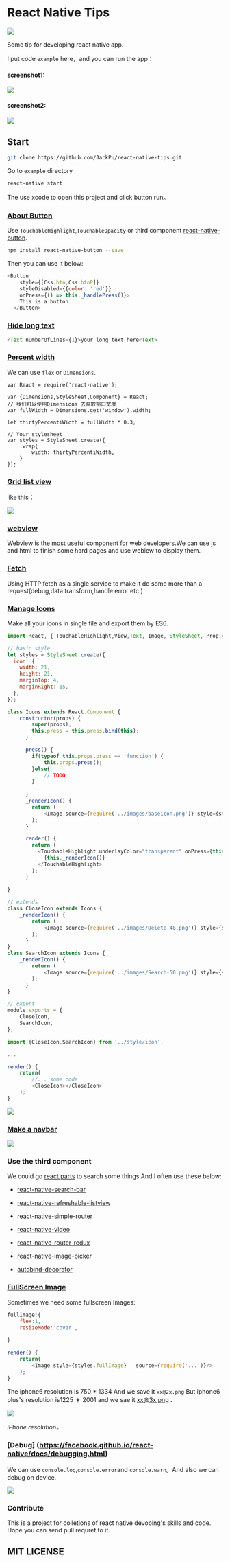 # React Native Tips


<img src="http://img1.vued.vanthink.cn/vued5facf9615fae72cd5296b47d241064d1.png" />


Some tip for developing react native app.


I put code `example` here，and you can run the app：

#### screenshot1:

<img src="./screenshots/01.gif"/>



#### screenshot2:

<img src="./screenshots/02.gif"/>




## Start

``` bash
git clone https://github.com/JackPu/react-native-tips.git
```
Go to `example` directory

``` bash
react-native start
```

The use xcode to open this project and click button run。

### [About Button](https://github.com/JackPu/react-native-tips/blob/master/example/pages/button.js) 

Use `TouchableHighlight`,`TouchableOpacity` or third component [react-native-button](https://github.com/ide/react-native-button).


``` bash 
npm install react-native-button --save
```

Then you can use it below:
``` js
<Button
    style={[Css.btn,Css.btnP]}
    styleDisabled={{color: 'red'}}
    onPress={() => this._handlePress()}>
    This is a button
  </Button>
```


### [Hide long text](https://github.com/JackPu/react-native-tips/blob/master/example/pages/longtext.js)


``` javascript
<Text numberOfLines={1}>your long text here<Text>
```

### [Percent width](https://github.com/JackPu/react-native-tips/blob/master/example/pages/percent.js) 
We can use `flex` or `Dimensions`.

```
var React = require('react-native');

var {Dimensions,StyleSheet,Component} = React;
// 我们可以使用Dimensions 去获取窗口宽度
var fullWidth = Dimensions.get('window').width; 

let thirtyPercentiWidth = fullWidth * 0.3;

// Your stylesheet
var styles = StyleSheet.create({
	.wrap{
		width: thirtyPercentiWidth,
	}
});
```

### [Grid list view](https://github.com/JackPu/react-native-tips/blob/master/example/pages/grid.js)

like this：

<img src="http://img1.vued.vanthink.cn/vuedcfb38c068d0c35a44b4bbc8a37ebeb10.png"/>


### [webview](https://github.com/JackPu/react-native-tips/blob/master/example/pages/web.js)

Webview is the most useful component for web developers.We can use js and html to finish some hard pages and use webiew to display them.

### [Fetch](https://github.com/JackPu/react-native-tips/blob/master/example/pages/getdata.js) 

Using HTTP fetch as a single service to make it do some more than a request(debug,data transform,handle error etc.)

### [Manage Icons](https://github.com/JackPu/react-native-tips/blob/master/example/pages/icons.js) 
Make all your icons in single file and export them by ES6.

``` js
import React, { TouchableHighlight,View,Text, Image, StyleSheet, PropTypes } from 'react-native';

// basic style
let styles = StyleSheet.create({
  icon: {
    width: 21,
    height: 21,
    marginTop: 4,
    marginRight: 15,
  }, 
});

class Icons extends React.Component { 
    constructor(props) {
        super(props);
        this.press = this.press.bind(this);
      }

      press() {
        if(typeof this.props.press == 'function') {
            this.props.press();
        }else{
            // TODO
        }
        
      }
      _renderIcon() {
        return (
            <Image source={require('../images/baseicon.png')} style={styles.icon} />
        );  
      }

      render() {
        return (
          <TouchableHighlight underlayColor="transparent" onPress={this.press}>
            {this._renderIcon()}
          </TouchableHighlight>
        );
      }
    
}

// extends
class CloseIcon extends Icons {
    _renderIcon() {
        return (
            <Image source={require('../images/Delete-48.png')} style={styles.icon} />
        );  
      }
}
class SearchIcon extends Icons {
    _renderIcon() {
        return (
            <Image source={require('../images/Search-50.png')} style={styles.icon} />
        );  
      }
}

// export
module.exports = {
    CloseIcon,
    SearchIcon,    
};
```


``` javascript
import {CloseIcon,SearchIcon} from '../style/icon';

...

render() {
	return(
		//... some code
		<CloseIcon></CloseIcon>
	);
}
```

<img src="http://img1.vued.vanthink.cn/vued9b724a613dd793d0e95400ff4e6884d7.png" />

###  [Make a navbar](https://github.com/JackPu/react-native-tips/blob/master/example/pages/navbar.js)


<img src="http://img1.vued.vanthink.cn/vued191da6d8d8d42ea7d69a8cf3c287cb3f.png" />



### Use the third component 

We could go [react.parts](https://react.parts/native) to search some things.And I often use these below:



* [react-native-search-bar](https://github.com/umhan35/react-native-search-bar)

* [react-native-refreshable-listview](https://github.com/jsdf/react-native-refreshable-listview) 

* [react-native-simple-router](https://github.com/react-native-simple-router-community/react-native-simple-router)

* [react-native-video](https://github.com/brentvatne/react-native-video)

* [react-native-router-redux](https://github.com/Qwikly/react-native-router-redux)

* [react-native-image-picker](https://github.com/marcshilling/react-native-image-picker#usage) 

* [autobind-decorator](https://www.npmjs.com/package/autobind-decorator) 


### [FullScreen Image](https://github.com/JackPu/react-native-tips/blob/master/example/pages/fullscreen.js) 
Sometimes we need some fullscreen Images:

``` js
fullImage:{
    flex:1,
    resizeMode:'cover',
    
}

render() {
    return(
        <Image style={styles.fullImage}   source={require('...')}/>
    );
}
```
The iphone6 resolution is 750 * 1334 And we save it `xx@2x.png` But iphone6 plus's resolution is1225 ＊ 2001 and we sae it xx@3x.png .

<img src="http://img1.vued.vanthink.cn/vued3db04323e5109cfd9e6fbd92ba92c3bd.png" />

*iPhone resolution。*





### [Debug] (https://facebook.github.io/react-native/docs/debugging.html)
We can use `console.log`,`console.error`and `console.warn`。And also we can debug on device.

<img src="http://img1.vued.vanthink.cn/vued0b4083c14ced5cf04fbcefe13bb59238.png" />

### Contribute

This is a project for colletions of react native devoping's skills and code.
Hope you can send pull requret to it.



## MIT LICENSE


